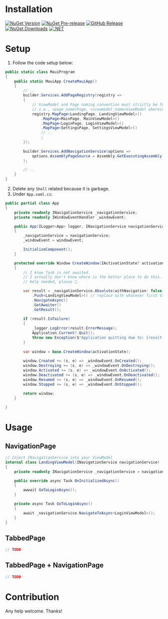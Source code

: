 # Installation
[![NuGet Version](https://img.shields.io/nuget/v/Nkraft.MvvmEssentials.svg)](https://www.nuget.org/packages/Nkraft.MvvmEssentials/)
[![NuGet Pre-release](https://img.shields.io/nuget/vpre/Nkraft.MvvmEssentials.svg)](https://www.nuget.org/packages/Nkraft.MvvmEssentials/)
[![GitHub Release](https://img.shields.io/github/release/mr5z/Nkraft.MvvmEssentials.svg?style=flat)](https://github.com/mr5z/Nkraft.MvvmEssentials/packages/385702)
[![NuGet Downloads](https://img.shields.io/nuget/dt/Nkraft.MvvmEssentials.svg)](https://www.nuget.org/packages/Nkraft.MvvmEssentials/)
[![.NET](https://github.com/mr5z/PropertyValidator/actions/workflows/dotnet.yml/badge.svg)](https://github.com/mr5z/Nkraft.MvvmEssentials/actions/workflows/dotnet.yml)

# Setup

1. Follow the code setup below:
```cs
public static class MauiProgram
{
    public static MauiApp CreateMauiApp()
    {
        // ..
        builder.Services.AddPageRegistry(registry =>
        {
            // ViewModel and Page naming convention must strictly be followed
            // i.e., <page_name>Page, <viewmodel_name>ViewModel wherein page_name == viewmodel_name
            registry.MapPage<LandingPage, LandingViewModel>()
                .MapPage<MainPage, MainViewModel>()
                .MapPage<LoginPage, LoginViewModel>()
                .MapPage<SettingsPage, SettingsViewModel>()
                // ..
                ;
        });
    
        builder.Services.AddNavigationService(options =>
            options.AssemblyPageSource = Assembly.GetExecutingAssembly()
        );

        // ..
    }
}
```
2. Delete any `Shell` related because it is garbage.
3. Under `App.xaml.cs`:
```cs
public partial class App
{
    private readonly INavigationService _navigationService;
    private readonly IWindowEventHandler _windowEvent;

    public App(ILogger<App> logger, INavigationService navigationService, IWindowEventHandler windowEvent)
    {
        _navigationService = navigationService;
        _windowEvent = windowEvent;

        InitializeComponent();
    }

    protected override Window CreateWindow(IActivationState? activationState)
    {
        // I know Task is not awaited.
        // I actually don't know where is the better place to do this.
        // Help needed, please 🙏.

        var result = _navigationService.Absolute(withNavigation: false)
            .Push<LandingViewModel>() // replace with whatever first ViewModel your app should use
            .NavigateAsync()
            .GetAwaiter()
            .GetResult();
    
        if (result.IsFailure)
        {
            _logger.LogError(result.ErrorMessage);
            Application.Current?.Quit();
            throw new Exception($"Application quitting due to: {result.ErrorMessage}");
        }
    
        var window = base.CreateWindow(activationState);
    
        window.Created += (s, e) => _windowEvent.OnCreated();
        window.Destroying += (s, e) => _windowEvent.OnDestroying();
        window.Activated += (s, e) => _windowEvent.OnActivated();
        window.Deactivated += (s, e) => _windowEvent.OnDeactivated();
        window.Resumed += (s, e) => _windowEvent.OnResumed();
        window.Stopped += (s, e) => _windowEvent.OnStopped();
    
        return window;
    }

}
```

# Usage
## NavigationPage
```cs
// Inject INavigationService into your ViewModel
internal class LandingViewModel(INavigationService navigationService) : PageViewModel
{
    private readonly INavigationService _navigationService = navigationService;

    public override async Task OnInitializedAsync()
    {
        awwait GoToLoginAsync();
    }

    private async Task GoToLoginAsync()
    {
        await _navigationService.NavigateToAsync<LoginViewModel>();
    }
}
```

## TabbedPage
```cs
// TODO
```

## TabbedPage + NavigationPage
```cs
// TODO
```

# Contribution
Any help welcome. Thanks!
